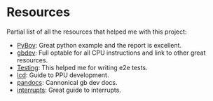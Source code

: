 # Resources
Partial list of all the resources that helped me with this project:

- [PyBoy](https://github.com/Baekalfen/PyBoy): Great python example and the report is excellent.
- [gbdev](https://gbdev.io/gb-opcodes/optables/): Full optable for all CPU instructions and link to other great resources.
- [Testing](https://emudev.de/gameboy-emulator/testing-our-cpu/): This helped me for writing e2e tests. 
- [lcd](https://hacktix.github.io/GBEDG/ppu/): Guide to PPU development.
- [pandocs](https://gbdev.io/pandocs): Cannonical gb dev docs. 
- [interrupts](https://jamiedstewart.github.io/gba%20dev/2019/09/11/GBA-Dev-Hardware-Interrupts.html): Great guide to interrupts.